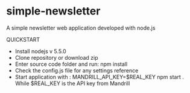 # simple-newsletter
A simple newsletter web application developed with node.js

QUICKSTART

- Install nodejs v 5.5.0
- Clone repository or download zip
- Enter source code folder and run: npm install
- Check the config.js file for any settings reference
- Start application with : MANDRILL_API_KEY=$REAL_KEY npm start . While $REAL_KEY is the API key from Mandrill
